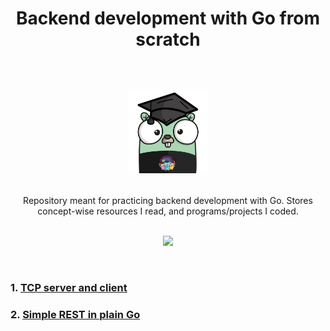 <div align="center">
<h1> Backend development with Go from scratch
  <p><br>
  <img src='./assets/images/gopher-student.png' width="25%" height="25%"/>   
  <br>
  </p>
</h1>
Repository meant for practicing backend development with Go. Stores concept-wise resources I read, and programs/projects I coded.
</div>
<br>
<p align="center">
    <a href="https://github.com/adzo261/backend-with-go/blob/master/LICENSE.md" alt="License MIT">
      <img src="https://img.shields.io/github/license/adzo261/backend-with-go?color=success" />
    </a>
</p>
<br>

### 1. [TCP server and client](https://github.com/adzo261/backend-with-go/tree/master/cmd/tcp-server-client/)

### 2. [Simple REST in plain Go](https://github.com/adzo261/backend-with-go/tree/master/cmd/rest-with-plain-go)
